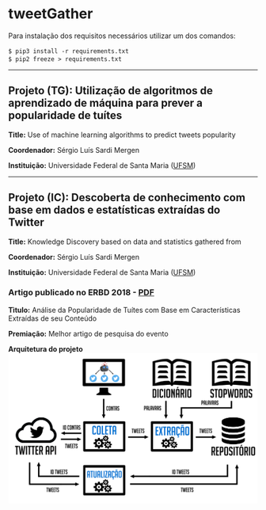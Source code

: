 # tweetGather

Para instalação dos requisitos necessários utilizar um dos comandos:

```
$ pip3 install -r requirements.txt
$ pip2 freeze > requirements.txt
```
---
## Projeto (TG): Utilização de algoritmos de aprendizado de máquina para prever a popularidade de tuítes
**Title:** Use of machine learning algorithms to predict tweets popularity

**Coordenador:** Sérgio Luís Sardi Mergen

**Instituição:** Universidade Federal de Santa Maria ([UFSM](http://ufsm.br))

---
## Projeto (IC): Descoberta de conhecimento com base em dados e estatísticas extraídas do Twitter
**Title:** Knowledge Discovery based on data and statistics gathered from

**Coordenador:** Sérgio Luís Sardi Mergen

**Instituição:** Universidade Federal de Santa Maria ([UFSM](http://ufsm.br))

### Artigo publicado no ERBD 2018 - [PDF](http://erbd2018.c3.furg.br/downloads/180198_1.pdf)
**Tìtulo:** Análise da Popularidade de Tuítes com Base em Características Extraídas de seu Conteúdo

**Premiação:** Melhor artigo de pesquisa do evento

**Arquitetura do projeto**
![IMG](https://raw.githubusercontent.com/lucaslioli/tweetGather/master/display/assets/arquitetura.png)
